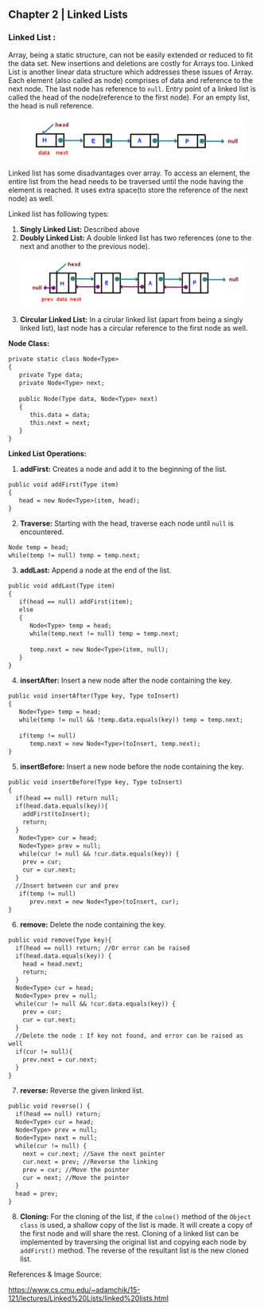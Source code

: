 ## Chapter 2 | Linked Lists
### Linked List :
Array, being a static structure, can not be easily extended or reduced to fit the data set. New insertions and deletions 
are costly for Arrays too. Linked List is another linear data structure which addresses these issues of Array. Each element
(also called as node) comprises of data and reference to the next node. The last node has reference to `null`. Entry point 
of a linked list is called the head of the node(reference to the first node). For an empty list, the head is null reference.   

<p align="center">
  <img src="/images/LinkedList.png" width="450"/>
</p>

Linked list has some disadvantages over array. To access an element, the entire list from the head needs to be traversed until
the node having the element is reached. It uses extra space(to store the reference of the next node) as well.

Linked list has following types:
1) **Singly Linked List:** Described above
2) **Doubly Linked List:** 
  A double linked list has two references (one to the next and another to the previous node).
  
<p align="center">
  <img src="/images/DLinkedList.png" width="450"/>
</p>

3) **Circular Linked List:** In a cirular linked list (apart from being a singly linked list), last node has a circular
reference to the first node as well.

**Node Class:**
```
private static class Node<Type>
{
   private Type data;
   private Node<Type> next;

   public Node(Type data, Node<Type> next)
   {
      this.data = data;
      this.next = next;
   }
}
```

**Linked List Operations:**

1. **addFirst:** Creates a node and add it to the beginning of the list.
```
public void addFirst(Type item)
{
   head = new Node<Type>(item, head);
}
```
2. **Traverse:** Starting with the head, traverse each node until `null` is encountered.
```
Node temp = head;
while(temp != null) temp = temp.next;
```
3. **addLast:** Append a node at the end of the list.
```
public void addLast(Type item)
{
   if(head == null) addFirst(item);
   else
   {
      Node<Type> temp = head;
      while(temp.next != null) temp = temp.next;

      temp.next = new Node<Type>(item, null);
   }
}
```
4. **insertAfter:** Insert a new node after the node containing the key.
```
public void insertAfter(Type key, Type toInsert)
{
   Node<Type> temp = head;
   while(temp != null && !temp.data.equals(key)) temp = temp.next;

   if(temp != null)
      temp.next = new Node<Type>(toInsert, temp.next);
}
```
5. **insertBefore:** Insert a new node before the node containing the key.
```
public void insertBefore(Type key, Type toInsert)
{
  if(head == null) return null;
  if(head.data.equals(key)){
    addFirst(toInsert);
    return;
  }
   Node<Type> cur = head;
   Node<Type> prev = null;
   while(cur != null && !cur.data.equals(key)) {
    prev = cur;
    cur = cur.next;
  }
  //Insert between cur and prev
   if(temp != null)
      prev.next = new Node<Type>(toInsert, cur);
}
```
6. **remove:** Delete the node containing the key.
```
public void remove(Type key){
  if(head == null) return; //Or error can be raised
  if(head.data.equals(key)) {
    head = head.next;
    return;
  }
  Node<Type> cur = head;
  Node<Type> prev = null;
  while(cur != null && !cur.data.equals(key)) {
    prev = cur;
    cur = cur.next;
  }
  //Delete the node : If key not found, and error can be raised as well
  if(cur != null){
    prev.next = cur.next;
  }
}
```
7. **reverse:** Reverse the given linked list.
```
public void reverse() {
  if(head == null) return;
  Node<Type> cur = head;
  Node<Type> prev = null;
  Node<Type> next = null;
  while(cur != null) {
    next = cur.next; //Save the next pointer
    cur.next = prev; //Reverse the linking
    prev = cur; //Move the pointer
    cur = next; //Move the pointer
  }
  head = prev;
}
```
8. **Cloning:** For the cloning of the list, if the `colne()` method of the `Object class` is used, a shallow copy of the list is made. It will create a copy of the first node and will share the rest. Cloning of a linked list can be implemented by traversing the original list and copying each node by `addFirst()` method. The reverse of the resultant list is the new cloned list.   

References & Image Source:
  
  https://www.cs.cmu.edu/~adamchik/15-121/lectures/Linked%20Lists/linked%20lists.html
